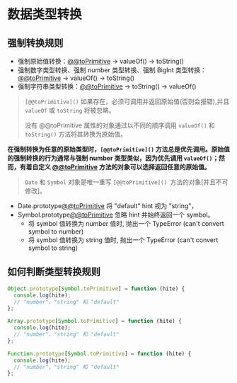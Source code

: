 # 数据类型转换

## 强制转换规则

- 强制原始值转换：[@@toPrimitive]("default") → valueOf() → toString()
- 强制数字类型转换、强制 number 类型转换、强制 BigInt 类型转换：[@@toPrimitive]("number") → valueOf() → toString()
- 强制字符串类型转换：[@@toPrimitive]("string") → toString() → valueOf()

> `[@@toPrimitive]()` 如果存在，必须可调用并返回原始值(否则会报错),并且 `valueOf` 或 `toString` 将被忽略。
>
> 没有 @@toPrimitive 属性的对象通过以不同的顺序调用 `valueOf()` 和 `toString()` 方法将其转换为原始值。

**在强制转换为任意的原始类型时，`[@@toPrimitive]()` 方法总是优先调用。原始值的强制转换的行为通常与强制 number 类型类似，因为优先调用 `valueOf()`；然而，有着自定义 [@@toPrimitive]() 方法的对象可以选择返回任意的原始值。**

> `Date` 和 `Symbol` 对象是唯一重写 `[@@toPrimitive]() `方法的对象[并且不可修改]。

- Date.prototype[@@toPrimitive]() 将 "default" hint 视为 "string"，
- Symbol.prototype[@@toPrimitive]() 忽略 hint 并始终返回一个 symbol。
  - 将 symbol 值转换为 number 值时, 抛出一个 TypeError (can't convert symbol to number)
  - 将 symbol 值转换为 string 值时, 抛出一个 TypeError (can't convert symbol to string)

## 如何判断类型转换规则

```js
Object.prototype[Symbol.toPrimitive] = function (hite) {
  console.log(hite);
  // "number"、"string" 和 "default"
};

Array.prototype[Symbol.toPrimitive] = function (hite) {
  console.log(hite);
  // "number"、"string" 和 "default"
};

Function.prototype[Symbol.toPrimitive] = function (hite) {
  console.log(hite);
  // "number"、"string" 和 "default"
};
```

